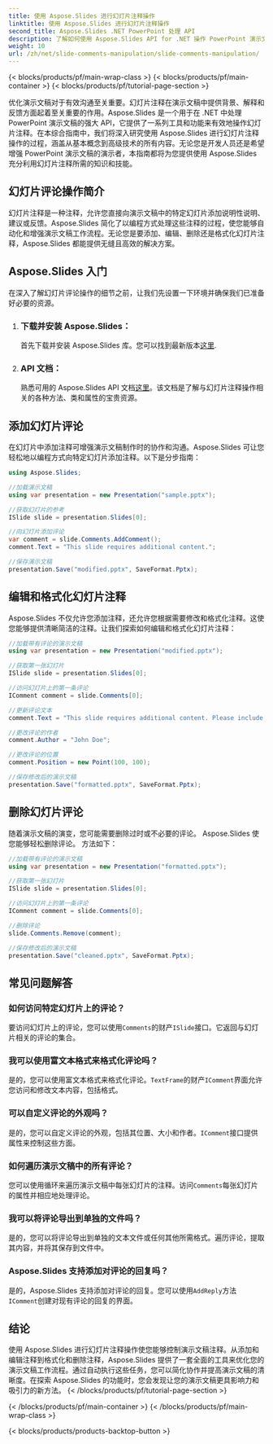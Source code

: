 ```yaml
---
title: 使用 Aspose.Slides 进行幻灯片注释操作
linktitle: 使用 Aspose.Slides 进行幻灯片注释操作
second_title: Aspose.Slides .NET PowerPoint 处理 API
description: 了解如何使用 Aspose.Slides API for .NET 操作 PowerPoint 演示文稿中的幻灯片注释。探索添加、编辑和格式化幻灯片注释的分步指南和源代码示例。
weight: 10
url: /zh/net/slide-comments-manipulation/slide-comments-manipulation/
---
```


{< blocks/products/pf/main-wrap-class >}
{< blocks/products/pf/main-container >}
{< blocks/products/pf/tutorial-page-section >}


优化演示文稿对于有效沟通至关重要。幻灯片注释在演示文稿中提供背景、解释和反馈方面起着至关重要的作用。Aspose.Slides 是一个用于在 .NET 中处理 PowerPoint 演示文稿的强大 API，它提供了一系列工具和功能来有效地操作幻灯片注释。在本综合指南中，我们将深入研究使用 Aspose.Slides 进行幻灯片注释操作的过程，涵盖从基本概念到高级技术的所有内容。无论您是开发人员还是希望增强 PowerPoint 演示文稿的演示者，本指南都将为您提供使用 Aspose.Slides 充分利用幻灯片注释所需的知识和技能。

## 幻灯片评论操作简介

幻灯片注释是一种注释，允许您直接向演示文稿中的特定幻灯片添加说明性说明、建议或反馈。Aspose.Slides 简化了以编程方式处理这些注释的过程，使您能够自动化和增强演示文稿工作流程。无论您是要添加、编辑、删除还是格式化幻灯片注释，Aspose.Slides 都能提供无缝且高效的解决方案。

## Aspose.Slides 入门

在深入了解幻灯片评论操作的细节之前，让我们先设置一下环境并确保我们已准备好必要的资源。

1. ### 下载并安装 Aspose.Slides： 
	首先下载并安装 Aspose.Slides 库。您可以找到最新版本[这里](https://releases.aspose.com/slides/net/).

2. ### API 文档： 
	熟悉可用的 Aspose.Slides API 文档[这里](https://reference.aspose.com/slides/net/)。该文档是了解与幻灯片注释操作相关的各种方法、类和属性的宝贵资源。

## 添加幻灯片评论

在幻灯片中添加注释可增强演示文稿制作时的协作和沟通。Aspose.Slides 可让您轻松地以编程方式向特定幻灯片添加注释。以下是分步指南：

```csharp
using Aspose.Slides;

//加载演示文稿
using var presentation = new Presentation("sample.pptx");

//获取幻灯片的参考
ISlide slide = presentation.Slides[0];

//向幻灯片添加评论
var comment = slide.Comments.AddComment();
comment.Text = "This slide requires additional content.";

//保存演示文稿
presentation.Save("modified.pptx", SaveFormat.Pptx);
```

## 编辑和格式化幻灯片注释

Aspose.Slides 不仅允许您添加注释，还允许您根据需要修改和格式化注释。这使您能够提供清晰简洁的注释。让我们探索如何编辑和格式化幻灯片注释：

```csharp
//加载带有评论的演示文稿
using var presentation = new Presentation("modified.pptx");

//获取第一张幻灯片
ISlide slide = presentation.Slides[0];

//访问幻灯片上的第一条评论
IComment comment = slide.Comments[0];

//更新评论文本
comment.Text = "This slide requires additional content. Please include relevant statistics.";

//更改评论的作者
comment.Author = "John Doe";

//更改评论的位置
comment.Position = new Point(100, 100);

//保存修改后的演示文稿
presentation.Save("formatted.pptx", SaveFormat.Pptx);
```

## 删除幻灯片评论

随着演示文稿的演变，您可能需要删除过时或不必要的评论。 Aspose.Slides 使您能够轻松删除评论。 方法如下：

```csharp
//加载带有评论的演示文稿
using var presentation = new Presentation("formatted.pptx");

//获取第一张幻灯片
ISlide slide = presentation.Slides[0];

//访问幻灯片上的第一条评论
IComment comment = slide.Comments[0];

//删除评论
slide.Comments.Remove(comment);

//保存修改后的演示文稿
presentation.Save("cleaned.pptx", SaveFormat.Pptx);
```

## 常见问题解答

### 如何访问特定幻灯片上的评论？

要访问幻灯片上的评论，您可以使用`Comments`的财产`ISlide`接口。它返回与幻灯片相关的评论的集合。

### 我可以使用富文本格式来格式化评论吗？

是的，您可以使用富文本格式来格式化评论。`TextFrame`的财产`IComment`界面允许您访问和修改文本内容，包括格式。

### 可以自定义评论的外观吗？

是的，您可以自定义评论的外观，包括其位置、大小和作者。`IComment`接口提供属性来控制这些方面。

### 如何遍历演示文稿中的所有评论？

您可以使用循环来遍历演示文稿中每张幻灯片的注释。访问`Comments`每张幻灯片的属性并相应地处理评论。

### 我可以将评论导出到单独的文件吗？

是的，您可以将评论导出到单独的文本文件或任何其他所需格式。遍历评论，提取其内容，并将其保存到文件中。

### Aspose.Slides 支持添加对评论的回复吗？

是的，Aspose.Slides 支持添加对评论的回复。您可以使用`AddReply`方法`IComment`创建对现有评论的回复的界面。

## 结论

使用 Aspose.Slides 进行幻灯片注释操作使您能够控制演示文稿注释。从添加和编辑注释到格式化和删除注释，Aspose.Slides 提供了一套全面的工具来优化您的演示文稿工作流程。通过自动执行这些任务，您可以简化协作并提高演示文稿的清晰度。在探索 Aspose.Slides 的功能时，您会发现让您的演示文稿更具影响力和吸引力的新方法。
{< /blocks/products/pf/tutorial-page-section >}

{< /blocks/products/pf/main-container >}
{< /blocks/products/pf/main-wrap-class >}

{< blocks/products/products-backtop-button >}
